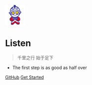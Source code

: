 ![logo](_media/UltraSeven.png)

# Listen

> 千里之行 始于足下

* The first step is as good as half over

[GitHub](https://github.com/listentime)
[Get Started](#quick-start)